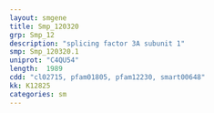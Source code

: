 ```yaml
---
layout: smgene
title: Smp_120320
grp: Smp_12
description: "splicing factor 3A subunit 1"
smp: Smp_120320.1
uniprot: "C4QU54"
length:  1989
cdd: "cl02715, pfam01805, pfam12230, smart00648"
kk: K12825
categories: sm
---
```

